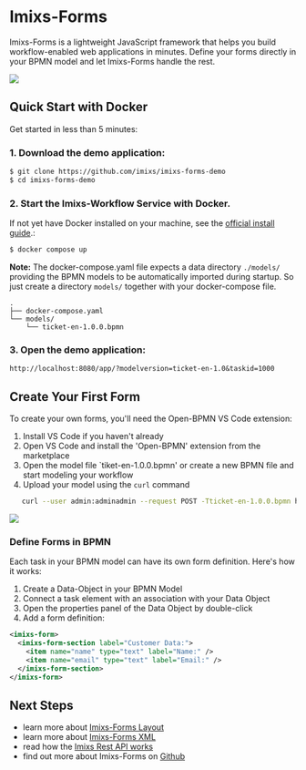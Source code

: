 # Imixs-Forms

Imixs-Forms is a lightweight JavaScript framework that helps you build workflow-enabled web applications in minutes. Define your forms directly in your BPMN model and let Imixs-Forms handle the rest.

<img src="../images/imixs-forms-01.png" />

## Quick Start with Docker

Get started in less than 5 minutes:

### 1. Download the demo application:

```bash
$ git clone https://github.com/imixs/imixs-forms-demo
$ cd imixs-forms-demo
```

### 2. Start the Imixs-Workflow Service with Docker.

If not yet have Docker installed on your machine, see the [official install guide](https://docs.docker.com/engine/install/).:

```bash
$ docker compose up
```

**Note:** The docker-compose.yaml file expects a data directory `./models/` providing the BPMN models to be automatically imported during startup. So just create a directory `models/` together with your docker-compose file.

```
.
├── docker-compose.yaml
└── models/
    └── ticket-en-1.0.0.bpmn
```

### 3. Open the demo application:

    http://localhost:8080/app/?modelversion=ticket-en-1.0&taskid=1000

## Create Your First Form

To create your own forms, you'll need the Open-BPMN VS Code extension:

1. Install VS Code if you haven't already
2. Open VS Code and install the 'Open-BPMN' extension from the marketplace
3. Open the model file `tiket-en-1.0.0.bpmn' or create a new BPMN file and start modeling your workflow
4. Upload your model using the `curl` command

```bash
   curl --user admin:adminadmin --request POST -Tticket-en-1.0.0.bpmn http://localhost:8080/api/model/bpmn
```

<img src="../images/imixs-forms-02.png" />

### Define Forms in BPMN

Each task in your BPMN model can have its own form definition. Here's how it works:

1. Create a Data-Object in your BPMN Model
2. Connect a task element with an association with your Data Object
3. Open the properties panel of the Data Object by double-click
4. Add a form definition:

```xml
<imixs-form>
  <imixs-form-section label="Customer Data:">
    <item name="name" type="text" label="Name:" />
    <item name="email" type="text" label="Email:" />
  </imixs-form-section>
</imixs-form>
```

## Next Steps

- learn more about [Imixs-Forms Layout](../webforms/forms.html)
- learn more about [Imixs-Forms XML](../webforms/xml.html)
- read how the [Imixs Rest API works](../../sub_microservice.html)
- find out more about Imixs-Forms on [Github](https://github.com/imixs/Imixs-forms)
